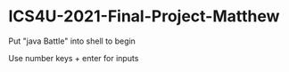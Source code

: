 # ICS4U-2021-Final-Project-Matthew
Put "java Battle" into shell to begin

Use number keys + enter for inputs